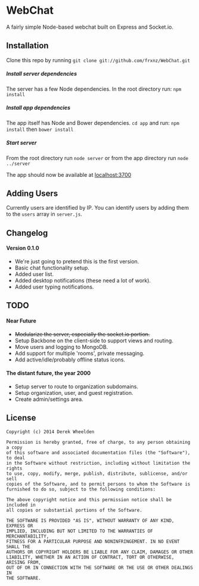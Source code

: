 WebChat
=======

A fairly simple Node-based webchat built on Express and Socket.io.

## Installation
Clone this repo by running `git clone git://github.com/frxnz/WebChat.git`

##### Install server dependencies
The server has a few Node dependencies. In the root directory run:
`npm install`

##### Install app dependencies
The app itself has Node and Bower dependencies. `cd app` and run:
`npm install`
then
`bower install`

##### Start server
From the root directory run `node server` or from the app directory run `node ../server`

The app should now be available at [localhost:3700](http://localhost:3700)

## Adding Users
Currently users are identified by IP. You can identify users by adding them to the `users` array in `server.js`.

## Changelog
#### Version 0.1.0
* We're just going to pretend this is the first version.
* Basic chat functionality setup.
* Added user list.
* Added desktop notifications (these need a lot of work).
* Added user typing notifications.

## TODO
#### Near Future
* ~~Modularize the server, especially the socket.io portion.~~
* Setup Backbone on the client-side to support views and routing.
* Move users and logging to MongoDB.
* Add support for multiple 'rooms', private messaging.
* Add active/idle/probably offline status icons.


#### The distant future, the year 2000
* Setup server to route to organization subdomains.
* Setup organization, user, and guest registration.
* Create admin/settings area.

## License

    Copyright (c) 2014 Derek Wheelden

    Permission is hereby granted, free of charge, to any person obtaining a copy
    of this software and associated documentation files (the "Software"), to deal
    in the Software without restriction, including without limitation the rights
    to use, copy, modify, merge, publish, distribute, sublicense, and/or sell
    copies of the Software, and to permit persons to whom the Software is
    furnished to do so, subject to the following conditions:

    The above copyright notice and this permission notice shall be included in
    all copies or substantial portions of the Software.

    THE SOFTWARE IS PROVIDED "AS IS", WITHOUT WARRANTY OF ANY KIND, EXPRESS OR
    IMPLIED, INCLUDING BUT NOT LIMITED TO THE WARRANTIES OF MERCHANTABILITY,
    FITNESS FOR A PARTICULAR PURPOSE AND NONINFRINGEMENT. IN NO EVENT SHALL THE
    AUTHORS OR COPYRIGHT HOLDERS BE LIABLE FOR ANY CLAIM, DAMAGES OR OTHER
    LIABILITY, WHETHER IN AN ACTION OF CONTRACT, TORT OR OTHERWISE, ARISING FROM,
    OUT OF OR IN CONNECTION WITH THE SOFTWARE OR THE USE OR OTHER DEALINGS IN
    THE SOFTWARE.